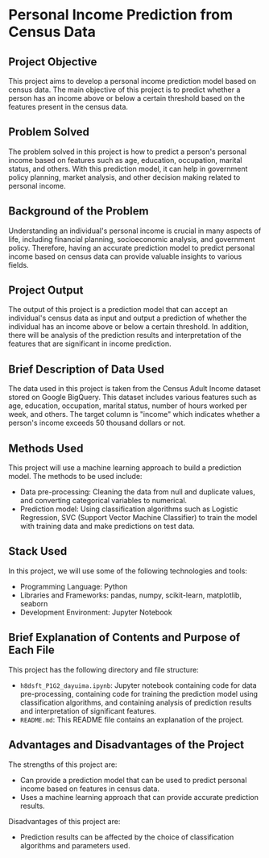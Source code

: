 # Personal Income Prediction from Census Data

## Project Objective

This project aims to develop a personal income prediction model based on census data. The main objective of this project is to predict whether a person has an income above or below a certain threshold based on the features present in the census data.

## Problem Solved

The problem solved in this project is how to predict a person's personal income based on features such as age, education, occupation, marital status, and others. With this prediction model, it can help in government policy planning, market analysis, and other decision making related to personal income.

## Background of the Problem

Understanding an individual's personal income is crucial in many aspects of life, including financial planning, socioeconomic analysis, and government policy. Therefore, having an accurate prediction model to predict personal income based on census data can provide valuable insights to various fields.

## Project Output

The output of this project is a prediction model that can accept an individual's census data as input and output a prediction of whether the individual has an income above or below a certain threshold. In addition, there will be analysis of the prediction results and interpretation of the features that are significant in income prediction.

## Brief Description of Data Used

The data used in this project is taken from the Census Adult Income dataset stored on Google BigQuery. This dataset includes various features such as age, education, occupation, marital status, number of hours worked per week, and others. The target column is "income" which indicates whether a person's income exceeds 50 thousand dollars or not.

## Methods Used

This project will use a machine learning approach to build a prediction model. The methods to be used include:

- Data pre-processing: Cleaning the data from null and duplicate values, and converting categorical variables to numerical.
- Prediction model: Using classification algorithms such as Logistic Regression, SVC (Support Vector Machine Classifier) to train the model with training data and make predictions on test data.

## Stack Used

In this project, we will use some of the following technologies and tools:

- Programming Language: Python
- Libraries and Frameworks: pandas, numpy, scikit-learn, matplotlib, seaborn
- Development Environment: Jupyter Notebook

## Brief Explanation of Contents and Purpose of Each File

This project has the following directory and file structure:

- `h8dsft_P1G2_dayuima.ipynb`: Jupyter notebook containing code for data pre-processing, containing code for training the prediction model using classification algorithms, and containing analysis of prediction results and interpretation of significant features.
- `README.md`: This README file contains an explanation of the project.

## Advantages and Disadvantages of the Project

The strengths of this project are:

- Can provide a prediction model that can be used to predict personal income based on features in census data.
- Uses a machine learning approach that can provide accurate prediction results.

Disadvantages of this project are:

- Prediction results can be affected by the choice of classification algorithms and parameters used.